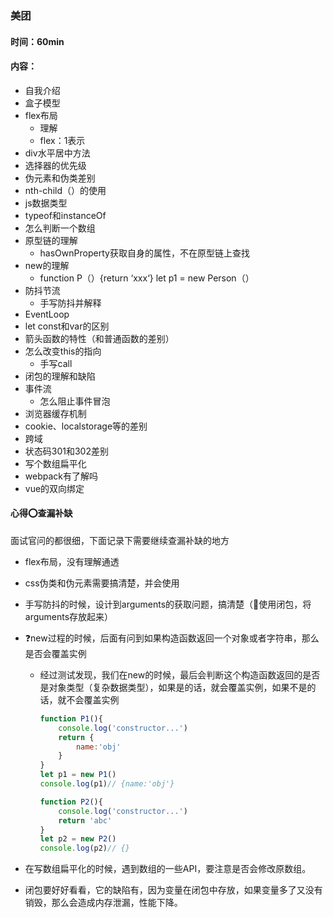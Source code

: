 ### 美团

#### 时间：60min

#### 内容：

- 自我介绍
- 盒子模型
- flex布局
  - 理解
  - flex：1表示
- div水平居中方法
- 选择器的优先级
- 伪元素和伪类差别
- nth-child（）的使用
- js数据类型
- typeof和instanceOf
- 怎么判断一个数组
- 原型链的理解
  - hasOwnProperty获取自身的属性，不在原型链上查找
- new的理解
  - function P（）{return ‘xxx‘} let p1 = new Person（）
- 防抖节流
  - 手写防抖并解释
- EventLoop
- let  const和var的区别
- 箭头函数的特性（和普通函数的差别）
- 怎么改变this的指向
  - 手写call
- 闭包的理解和缺陷
- 事件流
  - 怎么阻止事件冒泡
- 浏览器缓存机制
- cookie、localstorage等的差别
- 跨域
- 状态码301和302差别
- 写个数组扁平化
- webpack有了解吗
- vue的双向绑定

#### 心得⭕查漏补缺

面试官问的都很细，下面记录下需要继续查漏补缺的地方

- flex布局，没有理解通透

- css伪类和伪元素需要搞清楚，并会使用

- 手写防抖的时候，设计到arguments的获取问题，搞清楚（💭使用闭包，将arguments存放起来）

- ❓new过程的时候，后面有问到如果构造函数返回一个对象或者字符串，那么是否会覆盖实例

  - 经过测试发现，我们在new的时候，最后会判断这个构造函数返回的是否是对象类型（复杂数据类型），如果是的话，就会覆盖实例，如果不是的话，就不会覆盖实例

    ```js
    function P1(){
        console.log('constructor...')
        return {
            name:'obj'
        }
    }
    let p1 = new P1()
    console.log(p1)// {name:'obj'}
    
    function P2(){
        console.log('constructor...')
        return 'abc'
    }
    let p2 = new P2()
    console.log(p2)// {}
    ```

- 在写数组扁平化的时候，遇到数组的一些API，要注意是否会修改原数组。

- 闭包要好好看看，它的缺陷有，因为变量在闭包中存放，如果变量多了又没有销毁，那么会造成内存泄漏，性能下降。